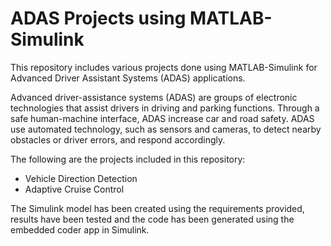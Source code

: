 # ADAS Projects using MATLAB-Simulink

This repository includes various projects done using MATLAB-Simulink for Advanced Driver Assistant Systems (ADAS) applications.

Advanced driver-assistance systems (ADAS) are groups of electronic technologies that assist drivers in driving and parking functions. Through a safe human-machine interface, ADAS increase car and road safety. ADAS use automated technology, such as sensors and cameras, to detect nearby obstacles or driver errors, and respond accordingly.

The following are the projects included in this repository:
* Vehicle Direction Detection
* Adaptive Cruise Control

The Simulink model has been created using the requirements provided, results have been tested and the code has been generated using the embedded coder app in Simulink.